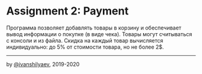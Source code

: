 ﻿
# Assignment 2: Payment
Программа позволяет добавлять товары в корзину и 
обеспечивает вывод информации о покупке (в виде чека).
Товары могут считываться с консоли и из файла.
Скидка на каждый товар вычисляется индивидуально:
до 5% от стоимости товара, но не более 2$.

---

by [@ivanshilyaev](https://github.com/ivanshilyaev), 2019-2020
